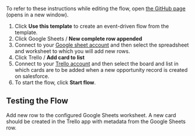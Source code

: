 To refer to these instructions while editing the flow, open [the GitHub page](https://github.com/ot4i/app-connect-templates/blob/main/resources/markdown/Create%20a%20new%20Trello%20card%20when%20a%20new%20row%20is%20added%20in%20Google%20Sheets_instructions.md) (opens in a new window).

1. Click **Use this template** to create an event-driven flow from the template.
2. Click Google Sheets / **New complete row appended**
3. Connect to your [Google sheet account](http://ibm.biz/aasgsheets) and then select the spreadsheet and worksheet to which you will add new rows.
4. Click Trello / **Add card to list**
5. Connect to your [Trello account](https://ibm.biz/aastrello) and then select the board and list in which cards are to be added when a new opportunity record is created on salesforce.
6. To start the flow, click **Start flow**.

## Testing the Flow

Add new row to the configured Google Sheets worksheet.  A new card should be created in the Trello app with metadata from the Google Sheets row.
